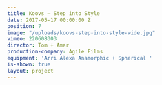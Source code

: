 ```yaml
---
title: Koovs — Step into Style
date: 2017-05-17 00:00:00 Z
position: 7
image: "/uploads/koovs-step-into-style-wide.jpg"
vimeo: 220608303
director: Tom + Amar
production-company: Agile Films
equipment: 'Arri Alexa Anamorphic + Spherical '
is-shown: true
layout: project
---
```


